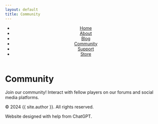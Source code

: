 ```yaml
---
layout: default
title: Community
---
```


<header>
    <nav>
        <ul>
            <li><a href="{{ site.baseurl }}/">Home</a></li>
            <li><a href="{{ site.baseurl }}/about/">About</a></li>
            <li><a href="{{ site.baseurl }}/blog/">Blog</a></li>
            <li><a href="{{ site.baseurl }}/community/">Community</a></li>
            <li><a href="{{ site.baseurl }}/support/">Support</a></li>
            <li><a href="{{ site.baseurl }}/store/">Store</a></li>
        </ul>
    </nav>
</header>
<h1>Community</h1>
<p>Join our community! Interact with fellow players on our forums and social media platforms.</p>
<footer>
    <p>© 2024 {{ site.author }}. All rights reserved.</p>
    <p>Website designed with help from ChatGPT.</p>
</footer>
